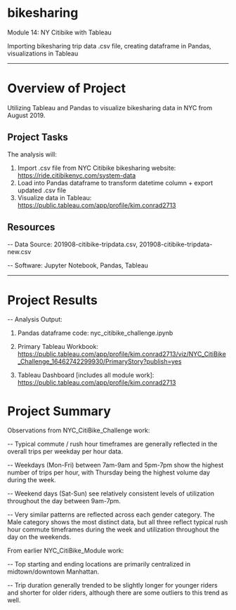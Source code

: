 # bikesharing
Module 14: NY Citibike with Tableau

Importing bikesharing trip data .csv file, creating dataframe in Pandas, visualizations in Tableau

------------------------------
# Overview of Project
Utilizing Tableau and Pandas to visualize bikesharing data in NYC from August 2019. 

## Project Tasks
The analysis will:

1. Import .csv file from NYC Citibike bikesharing website: https://ride.citibikenyc.com/system-data
2. Load into Pandas dataframe to transform datetime column + export updated .csv file
3. Visualize data in Tableau: https://public.tableau.com/app/profile/kim.conrad2713


## Resources
-- Data Source: 201908-citibike-tripdata.csv, 201908-citibike-tripdata-new.csv

-- Software: Jupyter Notebook, Pandas, Tableau


-------------------------------


# Project Results
-- Analysis Output: 

1. Pandas dataframe code: nyc_citibike_challenge.ipynb

2. Primary Tableau Workbook:
https://public.tableau.com/app/profile/kim.conrad2713/viz/NYC_CitiBike_Challenge_16462742299930/PrimaryStory?publish=yes

3. Tableau Dashboard [includes all module work]:
https://public.tableau.com/app/profile/kim.conrad2713

# Project Summary
Observations from NYC_CitiBike_Challenge work:

-- Typical commute / rush hour timeframes are generally reflected in the overall trips per weekday per hour data. 

-- Weekdays (Mon-Fri) between 7am-9am and 5pm-7pm show the highest number of trips per hour, with Thursday being the highest volume day during the week. 

-- Weekend days (Sat-Sun) see relatively consistent levels of utilization throughout the day between 9am-7pm. 

-- Very similar patterns are reflected across each gender category. The Male category shows the most distinct data, but all three reflect typical rush hour commute timeframes during the week and utilization throughout the day on the weekends. 


From earlier NYC_CitiBike_Module work: 

-- Top starting and ending locations are primarily centralized in midtown/downtown Manhattan. 

-- Trip duration generally trended to be slightly longer for younger riders and shorter for older riders, although there are some outliers to this trend as well. 


